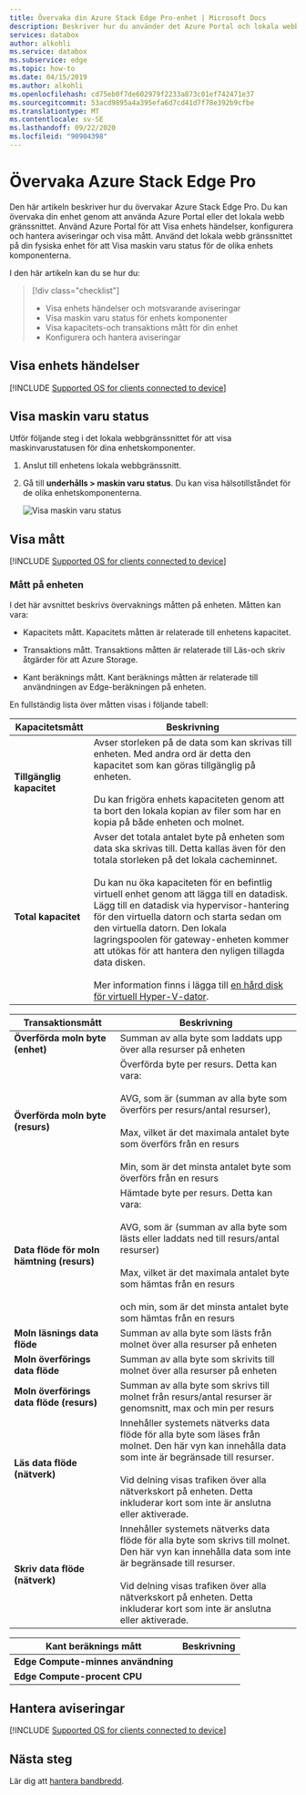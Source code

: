 ```yaml
---
title: Övervaka din Azure Stack Edge Pro-enhet | Microsoft Docs
description: Beskriver hur du använder det Azure Portal och lokala webb gränssnittet för att övervaka Azure Stack Edge Pro.
services: databox
author: alkohli
ms.service: databox
ms.subservice: edge
ms.topic: how-to
ms.date: 04/15/2019
ms.author: alkohli
ms.openlocfilehash: cd75eb0f7de602979f2233a873c01ef742471e37
ms.sourcegitcommit: 53acd9895a4a395efa6d7cd41d7f78e392b9cfbe
ms.translationtype: MT
ms.contentlocale: sv-SE
ms.lasthandoff: 09/22/2020
ms.locfileid: "90904398"
---
```

# <a name="monitor-your-azure-stack-edge-pro"></a>Övervaka Azure Stack Edge Pro

Den här artikeln beskriver hur du övervakar Azure Stack Edge Pro. Du kan övervaka din enhet genom att använda Azure Portal eller det lokala webb gränssnittet. Använd Azure Portal för att Visa enhets händelser, konfigurera och hantera aviseringar och visa mått. Använd det lokala webb gränssnittet på din fysiska enhet för att Visa maskin varu status för de olika enhets komponenterna.

I den här artikeln kan du se hur du:

> [!div class="checklist"]
>
> * Visa enhets händelser och motsvarande aviseringar
> * Visa maskin varu status för enhets komponenter
> * Visa kapacitets-och transaktions mått för din enhet
> * Konfigurera och hantera aviseringar

## <a name="view-device-events"></a>Visa enhets händelser

[!INCLUDE [Supported OS for clients connected to device](../../includes/data-box-edge-gateway-view-device-events.md)]

## <a name="view-hardware-status"></a>Visa maskin varu status

Utför följande steg i det lokala webbgränssnittet för att visa maskinvarustatusen för dina enhetskomponenter.

1. Anslut till enhetens lokala webbgränssnitt.
2. Gå till **underhålls > maskin varu status**. Du kan visa hälsotillståndet för de olika enhetskomponenterna.

    ![Visa maskin varu status](media/azure-stack-edge-monitor/view-hardware-status.png)

## <a name="view-metrics"></a>Visa mått

[!INCLUDE [Supported OS for clients connected to device](../../includes/data-box-edge-gateway-view-metrics.md)]

### <a name="metrics-on-your-device"></a>Mått på enheten

I det här avsnittet beskrivs övervaknings måtten på enheten. Måtten kan vara:

* Kapacitets mått. Kapacitets måtten är relaterade till enhetens kapacitet.

* Transaktions mått. Transaktions måtten är relaterade till Läs-och skriv åtgärder för att Azure Storage.

* Kant beräknings mått. Kant beräknings måtten är relaterade till användningen av Edge-beräkningen på enheten.

En fullständig lista över måtten visas i följande tabell:

|Kapacitetsmått                     |Beskrivning  |
|-------------------------------------|-------------|
|**Tillgänglig kapacitet**               | Avser storleken på de data som kan skrivas till enheten. Med andra ord är detta den kapacitet som kan göras tillgänglig på enheten. <br></br>Du kan frigöra enhets kapaciteten genom att ta bort den lokala kopian av filer som har en kopia på både enheten och molnet.        |
|**Total kapacitet**                   | Avser det totala antalet byte på enheten som data ska skrivas till. Detta kallas även för den totala storleken på det lokala cacheminnet. <br></br> Du kan nu öka kapaciteten för en befintlig virtuell enhet genom att lägga till en datadisk. Lägg till en datadisk via hypervisor-hantering för den virtuella datorn och starta sedan om den virtuella datorn. Den lokala lagringspoolen för gateway-enheten kommer att utökas för att hantera den nyligen tillagda data disken. <br></br>Mer information finns i lägga till [en hård disk för virtuell Hyper-V-dator](https://www.youtube.com/watch?v=EWdqUw9tTe4). |

|Transaktionsmått              | Beskrivning         |
|-------------------------------------|---------|
|**Överförda moln byte (enhet)**    | Summan av alla byte som laddats upp över alla resurser på enheten        |
|**Överförda moln byte (resurs)**     | Överförda byte per resurs. Detta kan vara: <br></br> AVG, som är (summan av alla byte som överförs per resurs/antal resurser),  <br></br>Max, vilket är det maximala antalet byte som överförs från en resurs <br></br>Min, som är det minsta antalet byte som överförs från en resurs      |
|**Data flöde för moln hämtning (resurs)**| Hämtade byte per resurs. Detta kan vara: <br></br> AVG, som är (summan av alla byte som lästs eller laddats ned till resurs/antal resurser) <br></br> Max, vilket är det maximala antalet byte som hämtas från en resurs<br></br> och min, som är det minsta antalet byte som hämtas från en resurs  |
|**Moln läsnings data flöde**            | Summan av alla byte som lästs från molnet över alla resurser på enheten     |
|**Moln överförings data flöde**          | Summan av alla byte som skrivits till molnet över alla resurser på enheten     |
|**Moln överförings data flöde (resurs)**  | Summan av alla byte som skrivs till molnet från resurs/antal resurser är genomsnitt, max och min per resurs      |
|**Läs data flöde (nätverk)**           | Innehåller systemets nätverks data flöde för alla byte som läses från molnet. Den här vyn kan innehålla data som inte är begränsade till resurser. <br></br>Vid delning visas trafiken över alla nätverkskort på enheten. Detta inkluderar kort som inte är anslutna eller aktiverade.      |
|**Skriv data flöde (nätverk)**       | Innehåller systemets nätverks data flöde för alla byte som skrivs till molnet. Den här vyn kan innehålla data som inte är begränsade till resurser. <br></br>Vid delning visas trafiken över alla nätverkskort på enheten. Detta inkluderar kort som inte är anslutna eller aktiverade.          |

| Kant beräknings mått              | Beskrivning         |
|-------------------------------------|---------|
|**Edge Compute-minnes användning**      |           |
|**Edge Compute-procent CPU**    |         |

## <a name="manage-alerts"></a>Hantera aviseringar

[!INCLUDE [Supported OS for clients connected to device](../../includes/data-box-edge-gateway-manage-alerts.md)]

## <a name="next-steps"></a>Nästa steg

Lär dig att [hantera bandbredd](azure-stack-edge-manage-bandwidth-schedules.md).
